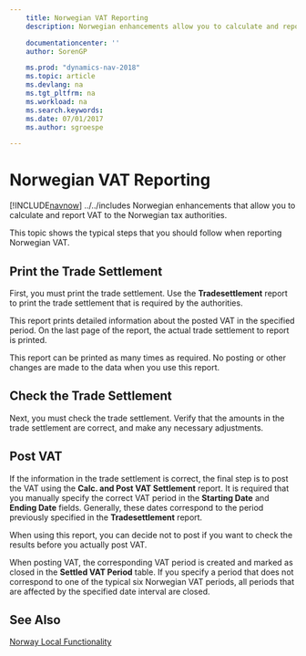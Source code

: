 ```yaml
---
    title: Norwegian VAT Reporting
    description: Norwegian enhancements allow you to calculate and report VAT to the Norwegian tax authorities.

    documentationcenter: ''
    author: SorenGP

    ms.prod: "dynamics-nav-2018"
    ms.topic: article
    ms.devlang: na
    ms.tgt_pltfrm: na
    ms.workload: na
    ms.search.keywords:
    ms.date: 07/01/2017
    ms.author: sgroespe

---
```

# Norwegian VAT Reporting
[!INCLUDE[navnow](../../includes/navnow_md.md)] ../../includes Norwegian enhancements that allow you to calculate and report VAT to the Norwegian tax authorities.  

This topic shows the typical steps that you should follow when reporting Norwegian VAT.  

## Print the Trade Settlement  
First, you must print the trade settlement. Use the **Tradesettlement** report to print the trade settlement that is required by the authorities.  

This report prints detailed information about the posted VAT in the specified period. On the last page of the report, the actual trade settlement to report is printed.  

This report can be printed as many times as required. No posting or other changes are made to the data when you use this report.  

## Check the Trade Settlement  
Next, you must check the trade settlement. Verify that the amounts in the trade settlement are correct, and make any necessary adjustments.  

## Post VAT  
If the information in the trade settlement is correct, the final step is to post the VAT using the **Calc. and Post VAT Settlement** report. It is required that you manually specify the correct VAT period in the **Starting Date** and **Ending Date** fields. Generally, these dates correspond to the period previously specified in the **Tradesettlement** report.  

When using this report, you can decide not to post if you want to check the results before you actually post VAT.  

When posting VAT, the corresponding VAT period is created and marked as closed in the **Settled VAT Period** table. If you specify a period that does not correspond to one of the typical six Norwegian VAT periods, all periods that are affected by the specified date interval are closed.  

## See Also  
 [Norway Local Functionality](norway-local-functionality.md)
